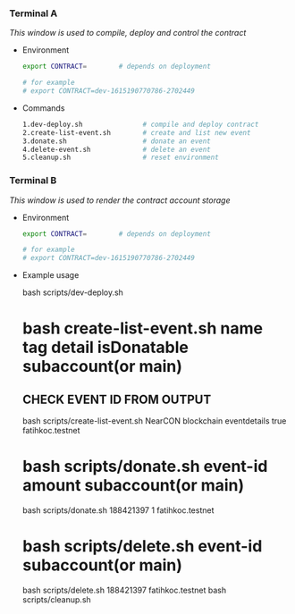 
### Terminal **A**

*This window is used to compile, deploy and control the contract*
- Environment
  ```sh
  export CONTRACT=        # depends on deployment

  # for example
  # export CONTRACT=dev-1615190770786-2702449
  ```

- Commands
  ```sh
  1.dev-deploy.sh               # compile and deploy contract
  2.create-list-event.sh        # create and list new event
  3.donate.sh                   # donate an event
  4.delete-event.sh             # delete an event
  5.cleanup.sh                  # reset environment
  ```

### Terminal **B**

*This window is used to render the contract account storage*
- Environment
  ```sh
  export CONTRACT=        # depends on deployment

  # for example
  # export CONTRACT=dev-1615190770786-2702449
  ```

- Example usage

    bash scripts/dev-deploy.sh
    # bash create-list-event.sh name tag detail isDonatable subaccount(or main)

    ## CHECK EVENT ID FROM OUTPUT

    bash scripts/create-list-event.sh NearCON blockchain eventdetails true fatihkoc.testnet
    # bash scripts/donate.sh event-id amount subaccount(or main)
    bash scripts/donate.sh 188421397 1 fatihkoc.testnet
    # bash scripts/delete.sh event-id subaccount(or main)
    bash scripts/delete.sh 188421397 fatihkoc.testnet
    bash scripts/cleanup.sh
